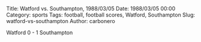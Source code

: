 Title: Watford vs. Southampton, 1988/03/05
Date: 1988/03/05 00:00
Category: sports
Tags: football, football scores, Watford, Southampton
Slug: watford-vs-southampton
Author: carbonero


Watford 0 - 1 Southampton
